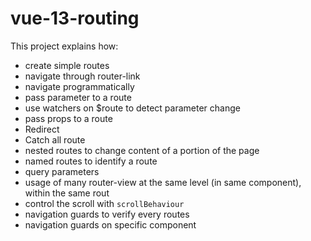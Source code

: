 # vue-13-routing

This project explains how:

- create simple routes
- navigate through router-link
- navigate programmatically
- pass parameter to a route
- use watchers on $route to detect parameter change
- pass props to a route
- Redirect
- Catch all route
- nested routes to change content of a portion of the page
- named routes to identify a route
- query parameters
- usage of many router-view at the same level (in same component), within the same rout
- control the scroll with `scrollBehaviour`
- navigation guards to verify every routes
- navigation guards on specific component
